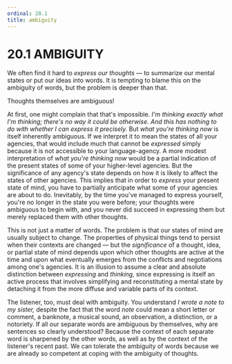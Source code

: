 ```yaml
---
ordinal: 20.1
title: ambiguity
---
```


# 20.1 AMBIGUITY 

<p>We often find it hard to <em>express our thoughts</em> &mdash; to summarize our mental states or put our ideas into words. It is tempting to blame this on the ambiguity of words, but the problem is deeper than that.</p>
<p>Thoughts themselves are ambiguous!</p>
<p>At first, one might complain that that's impossible. <em>I'm thinking exactly what I'm thinking; there's no way it could be otherwise. And this has nothing to do with whether I can express it precisely.</em> But <em>what you're thinking now</em> is itself inherently ambiguous. If we interpret it to mean the states of all your agencies, that would include much that cannot be <em>expressed</em> simply because it is not accessible to your language-agency. A more modest interpretation of <em>what you're thinking now</em> would be a partial indication of the present states of some of your higher-level agencies. But the significance of any agency's state depends on how it is likely to affect the states of other agencies. This implies that in order to <em>express</em> your present state of mind, you have to partially anticipate what some of your agencies are about to do. Inevitably, by the time you've managed to express yourself, you're no longer in the state you were before; your thoughts were ambiguous to begin with, and you never did succeed in expressing them but merely replaced them with other thoughts.</p>
<p>This is not just a matter of words. The problem is that our states of mind are usually subject to change. The properties of physical things tend to persist when their contexts are changed &mdash; but the <em>significance</em> of a thought, idea, or partial state of mind depends upon which other thoughts are active at the time and upon what eventually emerges from the conflicts and negotiations among one's agencies. It is an illusion to assume a clear and absolute distinction between <em>expressing</em> and <em>thinking,</em> since expressing is itself an active process that involves simplifying and reconstituting a mental state by detaching it from the more diffuse and variable parts of its context.</p>
<p>The listener, too, must deal with ambiguity. You understand <em>I wrote a note to my sister,</em> despite the fact that the word <em>note</em> could mean a short letter or comment, a banknote, a musical sound, an observation, a distinction, or a notoriety. If all our separate words are ambiguous by themselves, why are sentences so clearly understood? Because the context of each separate word is sharpened by the other words, as well as by the context of the listener's recent past. We can tolerate the ambiguity of words because we are already so competent at coping with the ambiguity of thoughts.</p>